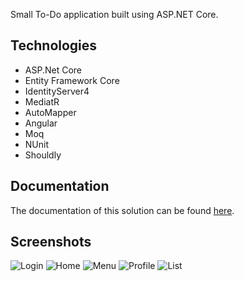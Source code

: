 Small To-Do application built using ASP.NET Core.

## Technologies
- ASP.Net Core
- Entity Framework Core
- IdentityServer4
- MediatR
- AutoMapper
- Angular
- Moq
- NUnit
- Shouldly

## Documentation
The documentation of this solution can be found [here](./docs/documentation.md).

## Screenshots
![Login](https://i.imgur.com/Wwl9rKF.png)
![Home](https://i.imgur.com/jV96h9y.png)
![Menu](https://i.imgur.com/C5bZo5J.png)
![Profile](https://i.imgur.com/Vi77PYT.png)
![List](https://i.imgur.com/dsXqIkd.png)